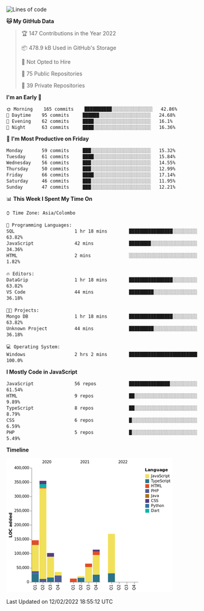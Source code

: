 
<!--START_SECTION:waka-->
![Lines of code](https://img.shields.io/badge/From%20Hello%20World%20I%27ve%20Written-1%20Million%20lines%20of%20code-blue)

**🐱 My GitHub Data** 

> 🏆 147 Contributions in the Year 2022
 > 
> 📦 478.9 kB Used in GitHub's Storage 
 > 
> 🚫 Not Opted to Hire
 > 
> 📜 75 Public Repositories 
 > 
> 🔑 39 Private Repositories  
 > 
**I'm an Early 🐤** 

```text
🌞 Morning    165 commits    ██████████░░░░░░░░░░░░░░░   42.86% 
🌆 Daytime    95 commits     ██████░░░░░░░░░░░░░░░░░░░   24.68% 
🌃 Evening    62 commits     ████░░░░░░░░░░░░░░░░░░░░░   16.1% 
🌙 Night      63 commits     ████░░░░░░░░░░░░░░░░░░░░░   16.36%

```
📅 **I'm Most Productive on Friday** 

```text
Monday       59 commits     ███░░░░░░░░░░░░░░░░░░░░░░   15.32% 
Tuesday      61 commits     ████░░░░░░░░░░░░░░░░░░░░░   15.84% 
Wednesday    56 commits     ███░░░░░░░░░░░░░░░░░░░░░░   14.55% 
Thursday     50 commits     ███░░░░░░░░░░░░░░░░░░░░░░   12.99% 
Friday       66 commits     ████░░░░░░░░░░░░░░░░░░░░░   17.14% 
Saturday     46 commits     ███░░░░░░░░░░░░░░░░░░░░░░   11.95% 
Sunday       47 commits     ███░░░░░░░░░░░░░░░░░░░░░░   12.21%

```


📊 **This Week I Spent My Time On** 

```text
⌚︎ Time Zone: Asia/Colombo

💬 Programming Languages: 
SQL                      1 hr 18 mins        ████████████████░░░░░░░░░   63.82% 
JavaScript               42 mins             ████████░░░░░░░░░░░░░░░░░   34.36% 
HTML                     2 mins              ░░░░░░░░░░░░░░░░░░░░░░░░░   1.82%

🔥 Editors: 
DataGrip                 1 hr 18 mins        ████████████████░░░░░░░░░   63.82% 
VS Code                  44 mins             █████████░░░░░░░░░░░░░░░░   36.18%

🐱‍💻 Projects: 
Mongo DB                 1 hr 18 mins        ████████████████░░░░░░░░░   63.82% 
Unknown Project          44 mins             █████████░░░░░░░░░░░░░░░░   36.18%

💻 Operating System: 
Windows                  2 hrs 2 mins        █████████████████████████   100.0%

```

**I Mostly Code in JavaScript** 

```text
JavaScript               56 repos            ███████████████░░░░░░░░░░   61.54% 
HTML                     9 repos             ██░░░░░░░░░░░░░░░░░░░░░░░   9.89% 
TypeScript               8 repos             ██░░░░░░░░░░░░░░░░░░░░░░░   8.79% 
CSS                      6 repos             █░░░░░░░░░░░░░░░░░░░░░░░░   6.59% 
PHP                      5 repos             █░░░░░░░░░░░░░░░░░░░░░░░░   5.49%

```


**Timeline**

![Chart not found](https://raw.githubusercontent.com/ccweerasinghe1994/ccweerasinghe1994/master/charts/bar_graph.png) 


 Last Updated on 12/02/2022 18:55:12 UTC
<!--END_SECTION:waka-->
